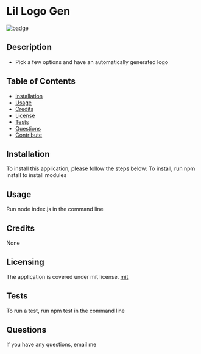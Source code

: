 # Lil Logo Gen

  
  ![badge](https://img.shields.io/badge/license-mit-brightgreen)
  

  ## Description
  - Pick a few options and have an automatically generated logo

  ## Table of Contents
  - [Installation](#installation)
  - [Usage](#usage)
  - [Credits](#credits) 
  - [License](#license)
  - [Tests](#tests)
  - [Questions](#questions)
  - [Contribute](#contribute)
  

  ## Installation
  To install this application, please follow the steps below:
  To install, run npm install to install modules
  
  ## Usage
  Run node index.js in the command line


  ## Credits
  None

  
  ## Licensing 
  The application is covered under mit license.
  [mit](https://choosealicense.com/licenses/mit)
  
  ## Tests
  To run a test, run npm test in the command line
  
  ## Questions 
  If you have any questions, email me